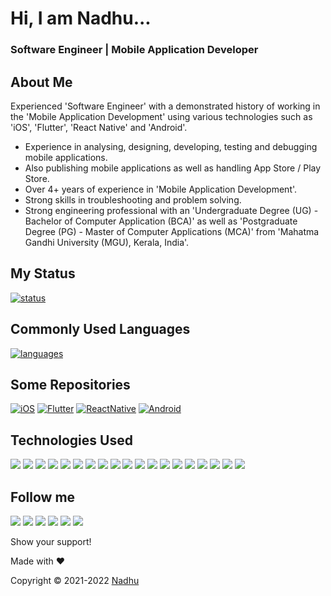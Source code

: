 # Hi, I am Nadhu...
### Software Engineer | Mobile Application Developer


## About Me
Experienced 'Software Engineer' with a demonstrated history of working in the 'Mobile Application Development' using various technologies such as 'iOS', 'Flutter', 'React Native' and 'Android'.

- Experience in analysing, designing, developing, testing and debugging mobile applications. 
- Also publishing mobile applications as well as handling App Store / Play Store.
- Over 4+ years of experience in 'Mobile Application Development'.
- Strong skills in troubleshooting and problem solving.
- Strong engineering professional with an 'Undergraduate Degree (UG) - Bachelor of Computer Application (BCA)' as well as 'Postgraduate Degree (PG) - Master of Computer Applications (MCA)' from 'Mahatma Gandhi University (MGU), Kerala, India'.


## My Status
[![status](https://github-readme-stats.vercel.app/api?username=iamnadhu&show_icons=true&theme=radical)](https://github.com/iamnadhu)


## Commonly Used Languages
[![languages](https://github-readme-stats.vercel.app/api/top-langs/?username=iamnadhu&langs_count=8)](https://github.com/iamnadhu)


## Some Repositories
[![iOS](https://github-readme-stats.vercel.app/api/pin/?username=iamnadhu&repo=iOS)](https://github.com/iamnadhu/iOS)
[![Flutter](https://github-readme-stats.vercel.app/api/pin/?username=iamnadhu&repo=Flutter)](https://github.com/iamnadhu/Flutter)
[![ReactNative](https://github-readme-stats.vercel.app/api/pin/?username=iamnadhu&repo=ReactNative)](https://github.com/iamnadhu/ReactNative)
[![Android](https://github-readme-stats.vercel.app/api/pin/?username=iamnadhu&repo=Android)](https://github.com/iamnadhu/Android)


## Technologies Used
[<img src="https://github.com/iamnadhu/Utilities/blob/main/Resources/xcode-icon.png">](https://github.com/iamnadhu)
[<img src="https://github.com/iamnadhu/Utilities/blob/main/Resources/swift-icon.png">](https://github.com/iamnadhu)
[<img src="https://github.com/iamnadhu/Utilities/blob/main/Resources/android-studio-icon.png">](https://github.com/iamnadhu)
[<img src="https://github.com/iamnadhu/Utilities/blob/main/Resources/eclipse-icon.png">](https://github.com/iamnadhu)
[<img src="https://github.com/iamnadhu/Utilities/blob/main/Resources/java-icon.png">](https://github.com/iamnadhu)
[<img src="https://github.com/iamnadhu/Utilities/blob/main/Resources/dart-icon.png">](https://github.com/iamnadhu)
[<img src="https://github.com/iamnadhu/Utilities/blob/main/Resources/vs-code-icon.png">](https://github.com/iamnadhu)
[<img src="https://github.com/iamnadhu/Utilities/blob/main/Resources/sublime-icon.png">](https://github.com/iamnadhu)
[<img src="https://github.com/iamnadhu/Utilities/blob/main/Resources/netbeans-icon.png">](https://github.com/iamnadhu)
[<img src="https://github.com/iamnadhu/Utilities/blob/main/Resources/react-native-icon.png">](https://github.com/iamnadhu)
[<img src="https://github.com/iamnadhu/Utilities/blob/main/Resources/java-script-icon.png">](https://github.com/iamnadhu)
[<img src="https://github.com/iamnadhu/Utilities/blob/main/Resources/pycharm-icon.png">](https://github.com/iamnadhu)
[<img src="https://github.com/iamnadhu/Utilities/blob/main/Resources/python-icon.png">](https://github.com/iamnadhu)
[<img src="https://github.com/iamnadhu/Utilities/blob/main/Resources/git-icon.png">](https://github.com/iamnadhu)
[<img src="https://github.com/iamnadhu/Utilities/blob/main/Resources/postman-icon.png">](https://github.com/iamnadhu)
[<img src="https://github.com/iamnadhu/Utilities/blob/main/Resources/firebase-icon.png">](https://github.com/iamnadhu)
[<img src="https://github.com/iamnadhu/Utilities/blob/main/Resources/linux-icon.png">](https://github.com/iamnadhu)
[<img src="https://github.com/iamnadhu/Utilities/blob/main/Resources/google-sheet-icon.png">](https://github.com/iamnadhu)
[<img src="https://github.com/iamnadhu/Utilities/blob/main/Resources/google-doc-icon.png">](https://github.com/iamnadhu)


## Follow me
[<img src="https://github.com/iamnadhu/Utilities/blob/main/Resources/telegram-icon.png">](https://t.me/iamnadhu)
[<img src="https://github.com/iamnadhu/Utilities/blob/main/Resources/instagram-icon.png">](https://www.instagram.com/iamnadhu/)
[<img src="https://github.com/iamnadhu/Utilities/blob/main/Resources/whatsapp-icon.png">](https://api.whatsapp.com/send?phone=917293451396&lang=en)
[<img src="https://github.com/iamnadhu/Utilities/blob/main/Resources/linkedin-icon.png">](https://www.linkedin.com/in/iamnadhu/)
[<img src="https://github.com/iamnadhu/Utilities/blob/main/Resources/facebook-icon.png">](https://www.facebook.com/iamnadhu/)
[<img src="https://github.com/iamnadhu/Utilities/blob/main/Resources/github-icon.png">](https://github.com/iamnadhu)


Show your support!


Made with ❤️


Copyright © 2021-2022 [Nadhu](https://linktr.ee/iamnadhu)
